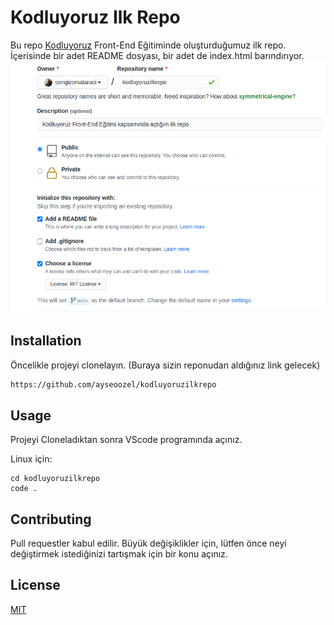 # Kodluyoruz Ilk Repo
Bu repo [Kodluyoruz](https://www.kodluyoruz.org) Front-End Eğitiminde oluşturduğumuz ilk repo. İçerisinde bir adet README dosyası, bir adet de index.html barındırıyor.  
![Alt text](image-1.png)
 
 ## Installation
 Öncelikle projeyi clonelayın. (Buraya sizin reponudan aldığınız link gelecek)

 ```bash
 https://github.com/ayseoozel/kodluyoruzilkrepo
 ```
## Usage
Projeyi Cloneladıktan sonra VScode programında açınız.

Linux için:
```linux
cd kodluyoruzilkrepo
code .
```
## Contributing
Pull requestler kabul edilir. Büyük değişiklikler için, lütfen önce neyi değiştirmek istediğinizi tartışmak için bir konu açınız.

## License
[MIT](https://choosealicense.com/licenses/mit/)
